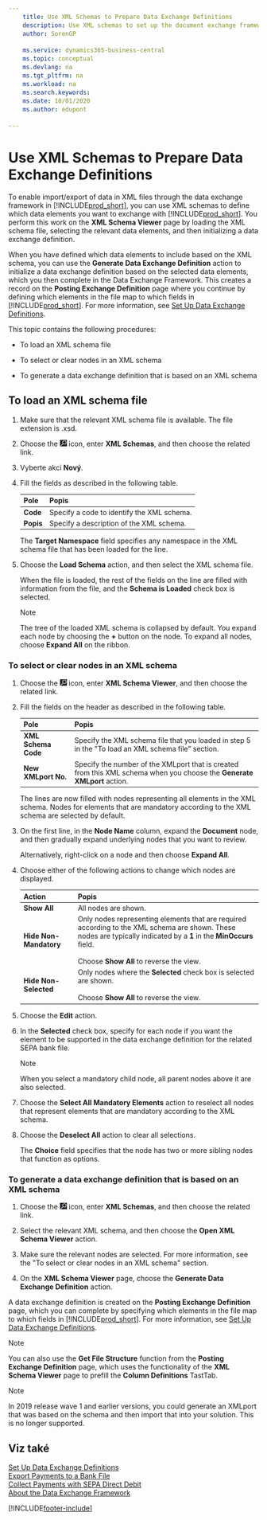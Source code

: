 ```yaml
---
    title: Use XML Schemas to Prepare Data Exchange Definitions
    description: Use XML schemas to set up the document exchange framework.
    author: SorenGP

    ms.service: dynamics365-business-central
    ms.topic: conceptual
    ms.devlang: na
    ms.tgt_pltfrm: na
    ms.workload: na
    ms.search.keywords:
    ms.date: 10/01/2020
    ms.author: edupont

---
```

# Use XML Schemas to Prepare Data Exchange Definitions

To enable import/export of data in XML files through the data exchange framework in [!INCLUDE[prod_short](includes/prod_short.md)], you can use XML schemas to define which data elements you want to exchange with [!INCLUDE[prod_short](includes/prod_short.md)]. You perform this work on the **XML Schema Viewer** page by loading the XML schema file, selecting the relevant data elements, and then initializing a data exchange definition.

When you have defined which data elements to include based on the XML schema, you can use the **Generate Data Exchange Definition** action to initialize a data exchange definition based on the selected data elements, which you then complete in the Data Exchange Framework. This creates a record on the **Posting Exchange Definition** page where you continue by defining which elements in the file map to which fields in [!INCLUDE[prod_short](includes/prod_short.md)]. For more information, see [Set Up Data Exchange Definitions](across-how-to-set-up-data-exchange-definitions.md).

This topic contains the following procedures:

- To load an XML schema file

- To select or clear nodes in an XML schema

- To generate a data exchange definition that is based on an XML schema

## To load an XML schema file

1. Make sure that the relevant XML schema file is available. The file extension is .xsd.

2. Choose the ![Lightbulb that opens the Tell Me feature](media/ui-search/search_small.png "Tell me what you want to do") icon, enter **XML Schemas**, and then choose the related link.

3. Vyberte akci **Nový**.

4. Fill the fields as described in the following table.

   | Pole | Popis |
   |---------------------------------|---------------------------------------|  
   | **Code** | Specify a code to identify the XML schema. |
   | **Popis** | Specify a description of the XML schema. |

   The **Target Namespace** field specifies any namespace in the XML schema file that has been loaded for the line.

5. Choose the **Load Schema** action, and then select the XML schema file.

   When the file is loaded, the rest of the fields on the line are filled with information from the file, and the **Schema is Loaded** check box is selected.

   > [!NOTE]  
   > The tree of the loaded XML schema is collapsed by default. You expand each node by choosing the **+** button on the node. To expand all nodes, choose **Expand All** on the ribbon.

### To select or clear nodes in an XML schema

1. Choose the ![Lightbulb that opens the Tell Me feature](media/ui-search/search_small.png "Tell me what you want to do") icon, enter **XML Schema Viewer**, and then choose the related link.

2. Fill the fields on the header as described in the following table.

   | Pole | Popis |
   |---------------------------------|---------------------------------------|  
   | **XML Schema Code** | Specify the XML schema file that you loaded in step 5 in the "To load an XML schema file" section. |
   | **New XMLport No.** | Specify the number of the XMLport that is created from this XML schema when you choose the **Generate XMLport** action. |

   The lines are now filled with nodes representing all elements in the XML schema. Nodes for elements that are mandatory according to the XML schema are selected by default.

3. On the first line, in the **Node Name** column, expand the **Document** node, and then gradually expand underlying nodes that you want to review.

   Alternatively, right-click on a node and then choose **Expand All**.

4. Choose either of the following actions to change which nodes are displayed.

   | **Action** | Popis |
   |----------------|---------------------------------------|  
   | **Show All** | All nodes are shown. |
   | **Hide Non-Mandatory** | Only nodes representing elements that are required according to the XML schema are shown. These nodes are typically indicated by a **1** in the **MinOccurs** field.<br /><br /> Choose **Show All** to reverse the view. |
   | **Hide Non-Selected** | Only nodes where the **Selected** check box is selected are shown.<br /><br /> Choose **Show All** to reverse the view. |

5. Choose the **Edit** action.

6. In the **Selected** check box, specify for each node if you want the element to be supported in the data exchange definition for the related SEPA bank file.

   > [!NOTE]  
   > When you select a mandatory child node, all parent nodes above it are also selected.

7. Choose the **Select All Mandatory Elements** action to reselect all nodes that represent elements that are mandatory according to the XML schema.

8. Choose the **Deselect All** action to clear all selections.

   The **Choice** field specifies that the node has two or more sibling nodes that function as options.

### To generate a data exchange definition that is based on an XML schema

1. Choose the ![Lightbulb that opens the Tell Me feature](media/ui-search/search_small.png "Tell me what you want to do") icon, enter  **XML Schemas**, and then choose the related link.

2. Select the relevant XML schema, and then choose the **Open XML Schema Viewer** action.

3. Make sure the relevant nodes are selected. For more information, see the "To select or clear nodes in an XML schema" section.

4. On the **XML Schema Viewer** page, choose the **Generate Data Exchange Definition** action.

A data exchange definition is created on the **Posting Exchange Definition** page, which you can complete by specifying which elements in the file map to which fields in [!INCLUDE[prod_short](includes/prod_short.md)]. For more information, see [Set Up Data Exchange Definitions](across-how-to-set-up-data-exchange-definitions.md).

> [!NOTE]  
> You can also use the **Get File Structure** function from the **Posting Exchange Definition** page, which uses the functionality of the **XML Schema Viewer** page to prefill the **Column Definitions** TastTab.

> [!NOTE]
> In 2019 release wave 1 and earlier versions, you could generate an XMLport that was based on the schema and then import that into your solution. This is no longer supported.

## Viz také

[Set Up Data Exchange Definitions](across-how-to-set-up-data-exchange-definitions.md)  
[Export Payments to a Bank File](finance-make-payments-with-bank-data-conversion-service-or-sepa-credit-transfer.md#exporting-payments-to-a-bank-file)  
[Collect Payments with SEPA Direct Debit](finance-collect-payments-with-sepa-direct-debit.md)  
[About the Data Exchange Framework](across-about-the-data-exchange-framework.md)


[!INCLUDE[footer-include](includes/footer-banner.md)]